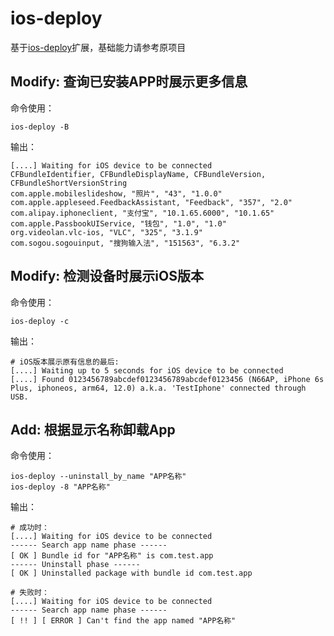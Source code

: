 # ios-deploy 

基于[ios-deploy](https://github.com/ios-control/ios-deploy)扩展，基础能力请参考原项目

## Modify: 查询已安装APP时展示更多信息
命令使用：
```
ios-deploy -B
```

输出：
```
[....] Waiting for iOS device to be connected
CFBundleIdentifier, CFBundleDisplayName, CFBundleVersion, CFBundleShortVersionString
com.apple.mobileslideshow, "照片", "43", "1.0.0"
com.apple.appleseed.FeedbackAssistant, "Feedback", "357", "2.0"
com.alipay.iphoneclient, "支付宝", "10.1.65.6000", "10.1.65"
com.apple.PassbookUIService, "钱包", "1.0", "1.0"
org.videolan.vlc-ios, "VLC", "325", "3.1.9"
com.sogou.sogouinput, "搜狗输入法", "151563", "6.3.2"
```

## Modify: 检测设备时展示iOS版本
命令使用：
```
ios-deploy -c
```

输出：
```
# iOS版本展示原有信息的最后:
[....] Waiting up to 5 seconds for iOS device to be connected
[....] Found 0123456789abcdef0123456789abcdef0123456 (N66AP, iPhone 6s Plus, iphoneos, arm64, 12.0) a.k.a. 'TestIphone' connected through USB.
```

## Add: 根据显示名称卸载App
命令使用：
```
ios-deploy --uninstall_by_name "APP名称"
ios-deploy -8 "APP名称"
```
输出：
```
# 成功时：
[....] Waiting for iOS device to be connected
------ Search app name phase ------
[ OK ] Bundle id for "APP名称" is com.test.app
------ Uninstall phase ------
[ OK ] Uninstalled package with bundle id com.test.app

# 失败时：
[....] Waiting for iOS device to be connected
------ Search app name phase ------
[ !! ] [ ERROR ] Can't find the app named "APP名称"
```
